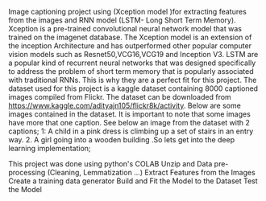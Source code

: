 Image captioning project using (Xception model )for extracting features from the images and RNN model (LSTM- Long Short Term Memory). 
Xception is a pre-trained convolutional neural network model that was trained on the imagenet database. The Xception model is an extension of the inception Architecture and has outperformed other popular computer vision models such as Resnet50,VCG16,VCG19 and Inception V3.
LSTM are a popular kind of recurrent neural networks that was designed specifically to address the problem of short term memory that is popularly associated with traditional RNNs. This is why they are a perfect fit for this project.
The dataset used for this project is a kaggle dataset containing 8000 captioned images compiled from Flickr. The dataset can be downloaded from https://www.kaggle.com/adityajn105/flickr8k/activity.
Below are some images contained in the dataset. It is important to note that some images have more that one caption. See below an image from the dataset with 2 captions;
1: A child in a pink dress is climbing up a set of stairs in an entry way.
2. A girl going into a wooden building .So lets get into the deep learning implementation; 

This project was done using python's COLAB
Unzip and Data pre-processing (Cleaning, Lemmatization …)
Extract Features from the Images 
Create a training data generator
Build and Fit the Model to the Dataset
Test the Model
